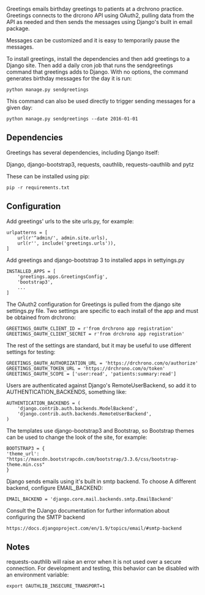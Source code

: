 Greetings emails birthday greetings to patients at a drchrono practice.
Greetings connects to the drcrono API using OAuth2, pulling data from 
the API as needed and then sends the messages using Django's built
in email package.

Messages can be customized and it is easy to temporarily pause the
messages.

To install greetings, install the dependencies and then add greetings
to a Django site. Then add a daily cron job that runs the sendgreetings
command that greetings adds to Django. With no options, the command
generates birthday messages for the day it is run:

    python manage.py sendgreetings

This command can also be used directly to trigger sending messages
for a given day:

    python manage.py sendgreetings --date 2016-01-01

Dependencies
----------------------
Greetings has several dependencies, including Django itself:

Django, django-bootstrap3, requests, oauthlib, requests-oauthlib and 
pytz

These can be installed using pip:

    pip -r requirements.txt

Configuration
----------------------
Add greetings' urls to the site urls.py, for example:

    urlpatterns = [
        url(r'^admin/', admin.site.urls),
        url(r'', include('greetings.urls')),
    ]

Add greetings and django-bootstrap 3 to installed apps in 
settyings.py

    INSTALLED_APPS = [
        'greetings.apps.GreetingsConfig',
        'bootstrap3',
        ...
    ]

The OAuth2 configuration for Greetings is pulled from the django site
settings.py file. Two settings are specific to each install of the app and 
must be obtained from drchrono:

    GREETINGS_OAUTH_CLIENT_ID = r'from drchrono app registration'
    GREETINGS_OAUTH_CLIENT_SECRET = r'from drchrono app registration'

The rest of the settings are standard, but it may be useful to use different
settings for testing:

    GREETINGS_OAUTH_AUTHORIZATION_URL = 'https://drchrono.com/o/authorize'
    GREETINGS_OAUTH_TOKEN_URL = 'https://drchrono.com/o/token'
    GREETINGS_OAUTH_SCOPE = ['user:read', 'patients:summary:read']

Users are authenticated against Django's RemoteUserBackend, so add it to
AUTHENTICATION_BACKENDS, something like:

    AUTHENTICATION_BACKENDS = (
        'django.contrib.auth.backends.ModelBackend',
        'django.contrib.auth.backends.RemoteUserBackend',
    )

The templates use django-bootstrap3 and Bootstrap, so Bootstrap themes
can be used to change the look of the site, for example:

    BOOTSTRAP3 = {
    'theme_url': "https://maxcdn.bootstrapcdn.com/bootstrap/3.3.6/css/bootstrap-theme.min.css"
    }

Django sends emails using it's built in smtp backend. To choose
A different backend, configure EMAIL_BACKEND:

    EMAIL_BACKEND = 'django.core.mail.backends.smtp.EmailBackend'

Consult the DJango documentation for further information about configuring the
SMTP backend

    https://docs.djangoproject.com/en/1.9/topics/email/#smtp-backend


Notes
---------

requests-oauthlib will raise an error when it is not used over a secure
connection. For development and testing, this behavior can be
disabled with an environment variable:

    export OAUTHLIB_INSECURE_TRANSPORT=1

